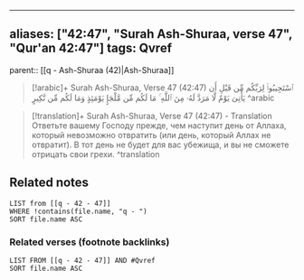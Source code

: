 
---
aliases: ["42:47", "Surah Ash-Shuraa, verse 47", "Qur'an 42:47"]
tags: Qvref
---

parent:: [[q - Ash-Shuraa (42)|Ash-Shuraa]]

> [!arabic]+ Surah Ash-Shuraa, Verse 47 (42:47)
> <span class="quran-arabic">ٱسْتَجِيبُوا۟ لِرَبِّكُم مِّن قَبْلِ أَن يَأْتِىَ يَوْمٌ لَّا مَرَدَّ لَهُۥ مِنَ ٱللَّهِ ۚ مَا لَكُم مِّن مَّلْجَإٍ يَوْمَئِذٍ وَمَا لَكُم مِّن نَّكِيرٍ</span>
^arabic

> [!translation]+ Surah Ash-Shuraa, Verse 47 (42:47) - Translation
> Ответьте вашему Господу прежде, чем наступит день от Аллаха, который невозможно отвратить (или день, который Аллах не отвратит). В тот день не будет для вас убежища, и вы не сможете отрицать свои грехи.
^translation



## Related notes
```dataview
LIST from [[q - 42 - 47]]
WHERE !contains(file.name, "q - ")
SORT file.name ASC
```

### Related verses (footnote backlinks)
```dataview
LIST FROM [[q - 42 - 47]] AND #Qvref
SORT file.name ASC
```

